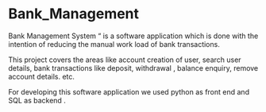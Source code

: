 # Bank_Management
Bank Management System “ is a software application which is done with the intention of reducing the manual work load of bank transactions.

This project covers the areas like  account creation of user, search user details, bank transactions like deposit, withdrawal , balance enquiry, remove account details. etc.

For developing this software application we used python as front end and SQL as backend .
